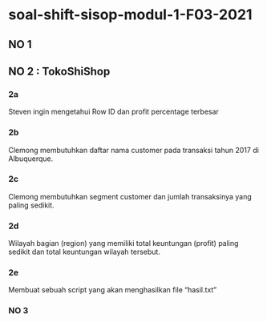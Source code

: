 # soal-shift-sisop-modul-1-F03-2021

## NO 1 

## NO 2 : TokoShiShop
### 2a
Steven ingin mengetahui Row ID dan profit percentage terbesar

### 2b
Clemong membutuhkan daftar nama customer pada transaksi tahun 2017 di Albuquerque.

### 2c
Clemong membutuhkan segment customer dan jumlah transaksinya yang paling sedikit.

### 2d
Wilayah bagian (region) yang memiliki total keuntungan (profit) paling sedikit dan total keuntungan wilayah tersebut.

### 2e
Membuat sebuah script yang akan menghasilkan file “hasil.txt”

### NO 3
